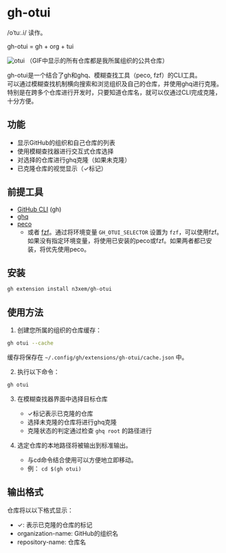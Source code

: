 # gh-otui



/oˈtuː.i/ 读作。

gh-otui = gh + org + tui

![otui](https://github.com/user-attachments/assets/0c7626eb-c639-4f4c-86e1-b4ba6dab5bec)
（GIF中显示的所有仓库都是我所属组织的公共仓库）

gh-otui是一个结合了gh和ghq、模糊查找工具（peco, fzf）的CLI工具。  
可以通过模糊查找机制横向搜索和浏览组织及自己的仓库，并使用ghq进行克隆。特别是在跨多个仓库进行开发时，只要知道仓库名，就可以仅通过CLI完成克隆，十分方便。

## 功能

- 显示GitHub的组织和自己仓库的列表
- 使用模糊查找器进行交互式仓库选择
- 对选择的仓库进行ghq克隆（如果未克隆）
- 已克隆仓库的视觉显示（✓标记）

## 前提工具

- [GitHub CLI](https://cli.github.com/) (gh)
- [ghq](https://github.com/x-motemen/ghq)
- [peco](https://github.com/peco/peco)
  - 或者 [fzf](https://github.com/junegunn/fzf)。通过将环境变量 `GH_OTUI_SELECTOR` 设置为 `fzf`，可以使用fzf。如果没有指定环境变量，将使用已安装的peco或fzf。如果两者都已安装，将优先使用peco。
  
## 安装

```bash
gh extension install n3xem/gh-otui
```

## 使用方法

1. 创建您所属的组织的仓库缓存：

```bash
gh otui --cache
```

缓存将保存在 `~/.config/gh/extensions/gh-otui/cache.json` 中。

2. 执行以下命令：

```bash
gh otui
```

3. 在模糊查找器界面中选择目标仓库
   - ✓标记表示已克隆的仓库
   - 选择未克隆的仓库将进行ghq克隆
   - 克隆状态的判定通过检查 `ghq root` 的路径进行

4. 选定仓库的本地路径将被输出到标准输出。
   - 与cd命令结合使用可以方便地立即移动。
   - 例： `cd $(gh otui)`

## 输出格式

仓库将以以下格式显示：

- ✓: 表示已克隆的仓库的标记
- organization-name: GitHub的组织名
- repository-name: 仓库名